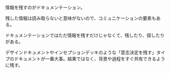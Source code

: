 情報を残すのがドキュメンテーション。

残した情報は読み取らないと意味がないので、コミュニケーションの要素もある。

ドキュメンテーションではただ情報を残すだけじゃなくて、残したり、探したりがある。

デザインドキュメントやインセプションデッキのような「意志決定を残す」タイプのドキュメントが一番大事。結果ではなく、背景や過程をすぐ共有できるように残す。
